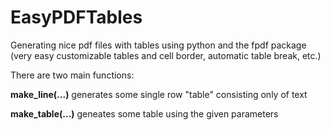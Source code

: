 # EasyPDFTables
Generating nice pdf files with tables using python and the fpdf package (very easy customizable tables and cell border, automatic table break, etc.)

There are two main functions:

**make_line(...)** generates some single row "table" consisting only of text

**make_table(...)** geneates some table using the given parameters
